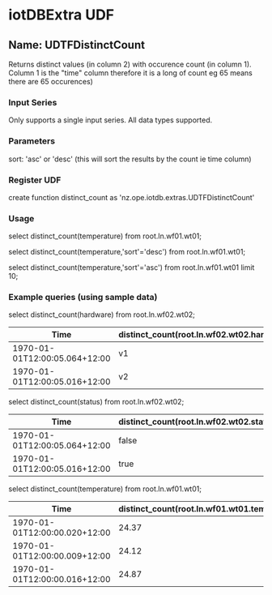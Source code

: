 # iotDBExtra UDF

## Name: UDTFDistinctCount
Returns distinct values (in column 2) with occurence count (in column 1). Column 1 is the "time" column therefore it is a long of count eg 65 means there are 65 occurences)

### Input Series
Only supports a single input series. All data types supported.

### Parameters
sort: 'asc' or 'desc' (this will sort the results by the count ie time column)

### Register UDF
create function distinct_count as 'nz.ope.iotdb.extras.UDTFDistinctCount'

### Usage
select distinct_count(temperature) from root.ln.wf01.wt01;

select distinct_count(temperature,'sort'='desc') from root.ln.wf01.wt01;

select distinct_count(temperature,'sort'='asc') from root.ln.wf01.wt01 limit 10;

### Example queries (using sample data)

select distinct_count(hardware) from root.ln.wf02.wt02;

Time|distinct_count(root.ln.wf02.wt02.hardware)
------------ | -------------
1970-01-01T12:00:05.064+12:00|v1
1970-01-01T12:00:05.016+12:00|v2

select distinct_count(status) from root.ln.wf02.wt02;

Time|distinct_count(root.ln.wf02.wt02.status)|
------------ | -------------
1970-01-01T12:00:05.064+12:00|false
1970-01-01T12:00:05.016+12:00|true

select distinct_count(temperature) from root.ln.wf01.wt01;

Time|distinct_count(root.ln.wf01.wt01.temperature)
------------ | -------------
1970-01-01T12:00:00.020+12:00|24.37
1970-01-01T12:00:00.009+12:00|24.12
1970-01-01T12:00:00.016+12:00|24.87
